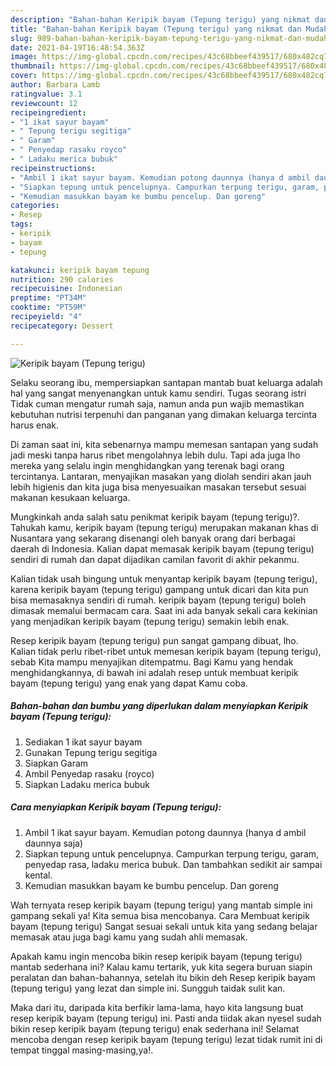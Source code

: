 ```yaml
---
description: "Bahan-bahan Keripik bayam (Tepung terigu) yang nikmat dan Mudah Dibuat"
title: "Bahan-bahan Keripik bayam (Tepung terigu) yang nikmat dan Mudah Dibuat"
slug: 989-bahan-bahan-keripik-bayam-tepung-terigu-yang-nikmat-dan-mudah-dibuat
date: 2021-04-19T16:48:54.363Z
image: https://img-global.cpcdn.com/recipes/43c68bbeef439517/680x482cq70/keripik-bayam-tepung-terigu-foto-resep-utama.jpg
thumbnail: https://img-global.cpcdn.com/recipes/43c68bbeef439517/680x482cq70/keripik-bayam-tepung-terigu-foto-resep-utama.jpg
cover: https://img-global.cpcdn.com/recipes/43c68bbeef439517/680x482cq70/keripik-bayam-tepung-terigu-foto-resep-utama.jpg
author: Barbara Lamb
ratingvalue: 3.1
reviewcount: 12
recipeingredient:
- "1 ikat sayur bayam"
- " Tepung terigu segitiga"
- " Garam"
- " Penyedap rasaku royco"
- " Ladaku merica bubuk"
recipeinstructions:
- "Ambil 1 ikat sayur bayam. Kemudian potong daunnya (hanya d ambil daunnya saja)"
- "Siapkan tepung untuk pencelupnya. Campurkan terpung terigu, garam, penyedap rasa, ladaku merica bubuk. Dan tambahkan sedikit air sampai kental."
- "Kemudian masukkan bayam ke bumbu pencelup. Dan goreng"
categories:
- Resep
tags:
- keripik
- bayam
- tepung

katakunci: keripik bayam tepung 
nutrition: 290 calories
recipecuisine: Indonesian
preptime: "PT34M"
cooktime: "PT59M"
recipeyield: "4"
recipecategory: Dessert

---
```



![Keripik bayam (Tepung terigu)](https://img-global.cpcdn.com/recipes/43c68bbeef439517/680x482cq70/keripik-bayam-tepung-terigu-foto-resep-utama.jpg)

Selaku seorang ibu, mempersiapkan santapan mantab buat keluarga adalah hal yang sangat menyenangkan untuk kamu sendiri. Tugas seorang istri Tidak cuman mengatur rumah saja, namun anda pun wajib memastikan kebutuhan nutrisi terpenuhi dan panganan yang dimakan keluarga tercinta harus enak.

Di zaman  saat ini, kita sebenarnya mampu memesan santapan yang sudah jadi meski tanpa harus ribet mengolahnya lebih dulu. Tapi ada juga lho mereka yang selalu ingin menghidangkan yang terenak bagi orang tercintanya. Lantaran, menyajikan masakan yang diolah sendiri akan jauh lebih higienis dan kita juga bisa menyesuaikan masakan tersebut sesuai makanan kesukaan keluarga. 



Mungkinkah anda salah satu penikmat keripik bayam (tepung terigu)?. Tahukah kamu, keripik bayam (tepung terigu) merupakan makanan khas di Nusantara yang sekarang disenangi oleh banyak orang dari berbagai daerah di Indonesia. Kalian dapat memasak keripik bayam (tepung terigu) sendiri di rumah dan dapat dijadikan camilan favorit di akhir pekanmu.

Kalian tidak usah bingung untuk menyantap keripik bayam (tepung terigu), karena keripik bayam (tepung terigu) gampang untuk dicari dan kita pun bisa memasaknya sendiri di rumah. keripik bayam (tepung terigu) boleh dimasak memalui bermacam cara. Saat ini ada banyak sekali cara kekinian yang menjadikan keripik bayam (tepung terigu) semakin lebih enak.

Resep keripik bayam (tepung terigu) pun sangat gampang dibuat, lho. Kalian tidak perlu ribet-ribet untuk memesan keripik bayam (tepung terigu), sebab Kita mampu menyajikan ditempatmu. Bagi Kamu yang hendak menghidangkannya, di bawah ini adalah resep untuk membuat keripik bayam (tepung terigu) yang enak yang dapat Kamu coba.

<!--inarticleads1-->

##### Bahan-bahan dan bumbu yang diperlukan dalam menyiapkan Keripik bayam (Tepung terigu):

1. Sediakan 1 ikat sayur bayam
1. Gunakan  Tepung terigu segitiga
1. Siapkan  Garam
1. Ambil  Penyedap rasaku (royco)
1. Siapkan  Ladaku merica bubuk




<!--inarticleads2-->

##### Cara menyiapkan Keripik bayam (Tepung terigu):

1. Ambil 1 ikat sayur bayam. Kemudian potong daunnya (hanya d ambil daunnya saja)
1. Siapkan tepung untuk pencelupnya. Campurkan terpung terigu, garam, penyedap rasa, ladaku merica bubuk. Dan tambahkan sedikit air sampai kental.
1. Kemudian masukkan bayam ke bumbu pencelup. Dan goreng




Wah ternyata resep keripik bayam (tepung terigu) yang mantab simple ini gampang sekali ya! Kita semua bisa mencobanya. Cara Membuat keripik bayam (tepung terigu) Sangat sesuai sekali untuk kita yang sedang belajar memasak atau juga bagi kamu yang sudah ahli memasak.

Apakah kamu ingin mencoba bikin resep keripik bayam (tepung terigu) mantab sederhana ini? Kalau kamu tertarik, yuk kita segera buruan siapin peralatan dan bahan-bahannya, setelah itu bikin deh Resep keripik bayam (tepung terigu) yang lezat dan simple ini. Sungguh taidak sulit kan. 

Maka dari itu, daripada kita berfikir lama-lama, hayo kita langsung buat resep keripik bayam (tepung terigu) ini. Pasti anda tiidak akan nyesel sudah bikin resep keripik bayam (tepung terigu) enak sederhana ini! Selamat mencoba dengan resep keripik bayam (tepung terigu) lezat tidak rumit ini di tempat tinggal masing-masing,ya!.

